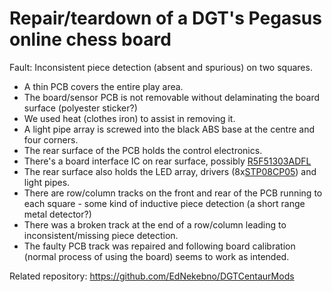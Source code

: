 Repair/teardown of a DGT's Pegasus online chess board
===============

Fault: Inconsistent piece detection (absent and spurious) on two squares.

* A thin PCB covers the entire play area.
* The board/sensor PCB is not removable without delaminating the board surface (polyester sticker?)
* We used heat (clothes iron) to assist in removing it.
* A light pipe array is screwed into the black ABS base at the centre and four corners.
* The rear surface of the PCB holds the control electronics.
* There's a board interface IC on rear surface, possibly [R5F51303ADFL](https://www.renesas.com/eu/en/products/microcontrollers-microprocessors/rx-32-bit-performance-efficiency-mcus/rx130-cost-optimized-high-performance-32-bit-microcontroller-enhanced-touch-key-function-and-5v-operation)
* The rear surface also holds the LED array, drivers (8x[STP08CP05](https://www.st.com/en/power-management/stp08cp05.html)) and light pipes.
* There are row/column tracks on the front and rear of the PCB running to each square - some kind of inductive piece detection (a short range metal detector?)
* There was a broken track at the end of a row/column leading to inconsistent/missing piece detection.
* The faulty PCB track was repaired and following board calibration (normal process of using the board) seems to work as intended.

Related repository:
https://github.com/EdNekebno/DGTCentaurMods
